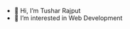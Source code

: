 - 👋 Hi, I’m Tushar Rajput
- 👀 I’m interested in Web Development 

<!---
tusharrajput001/tusharrajput001 is a ✨ special ✨ repository because its `README.md` (this file) appears on your GitHub profile.
You can click the Preview link to take a look at your changes.
--->
